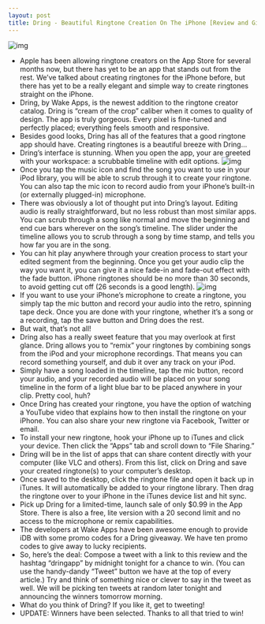 ```yaml
---
layout: post
title: Dring - Beautiful Ringtone Creation On The iPhone [Review and Giveaway]
---
```

![img](http://media.idownloadblog.com/wp-content/uploads/2011/01/DringHeader-e1293998343404.jpeg)
* Apple has been allowing ringtone creators on the App Store for several months now, but there has yet to be an app that stands out from the rest. We’ve talked about creating ringtones for the iPhone before, but there has yet to be a really elegant and simple way to create ringtones straight on the iPhone.
* Dring, by Wake Apps, is the newest addition to the ringtone creator catalog. Dring is “cream of the crop” caliber when it comes to quality of design. The app is truly gorgeous. Every pixel is fine-tuned and perfectly placed; everything feels smooth and responsive.
* Besides good looks, Dring has all of the features that a good ringtone app should have. Creating ringtones is a beautiful breeze with Dring…
* Dring’s interface is stunning. When you open the app, your are greeted with your workspace: a scrubbable timeline with edit options.
![img](http://media.idownloadblog.com/wp-content/uploads/2011/01/Dring-Edit-Interface-e1294000414236.png)
* Once you tap the music icon and find the song you want to use in your iPod library, you will be able to scrub through it to create your ringtone. You can also tap the mic icon to record audio from your iPhone’s built-in (or externally plugged-in) microphone.
* There was obviously a lot of thought put into Dring’s layout. Editing audio is really straightforward, but no less robust than most similar apps. You can scrub through a song like normal and move the beginning and end cue bars wherever on the song’s timeline. The slider under the timeline allows you to scrub through a song by time stamp, and tells you how far you are in the song.
* You can hit play anywhere through your creation process to start your edited segment from the beginning. Once you get your audio clip the way you want it, you can give it a nice fade-in and fade-out effect with the fade button. iPhone ringtones should be no more than 30 seconds, to avoid getting cut off (26 seconds is a good length).
![img](http://media.idownloadblog.com/wp-content/uploads/2011/01/Dring-Microphone-and-Export-e1294001022198.png)
* If you want to use your iPhone’s microphone to create a ringtone, you simply tap the mic button and record your audio into the retro, spinning tape deck. Once you are done with your ringtone, whether it’s a song or a recording, tap the save button and Dring does the rest.
* But wait, that’s not all!
* Dring also has a really sweet feature that you may overlook at first glance. Dring allows you to “remix” your ringtones by combining songs from the iPod and your microphone recordings. That means you can record something yourself, and dub it over any track on your iPod.
* Simply have a song loaded in the timeline, tap the mic button, record your audio, and your recorded audio will be placed on your song timeline in the form of a light blue bar to be placed anywhere in your clip. Pretty cool, huh?
* Once Dring has created your ringtone, you have the option of watching a YouTube video that explains how to then install the ringtone on your iPhone. You can also share your new ringtone via Facebook, Twitter or email.
* To install your new ringtone, hook your iPhone up to iTunes and click your device. Then click the “Apps” tab and scroll down to “File Sharing.”
* Dring will be in the list of apps that can share content directly with your computer (like VLC and others). From this list, click on Dring and save your created ringtone(s) to your computer’s desktop.
* Once saved to the desktop, click the ringtone file and open it back up in iTunes. It will automatically be added to your ringtone library. Then drag the ringtone over to your iPhone in the iTunes device list and hit sync.
* Pick up Dring for a limited-time, launch sale of only $0.99 in the App Store. There is also a free, lite version with a 20 second limit and no access to the microphone or remix capabilities.
* The developers at Wake Apps have been awesome enough to provide iDB with some promo codes for a Dring giveaway. We have ten promo codes to give away to lucky recipients.
* So, here’s the deal: Compose a tweet with a link to this review and the hashtag “dringapp” by midnight tonight for a chance to win. (You can use the handy-dandy “Tweet” button we have at the top of every article.) Try and think of something nice or clever to say in the tweet as well. We will be picking ten tweets at random later tonight and announcing the winners tomorrow morning.
* What do you think of Dring? If you like it, get to tweeting!
* UPDATE: Winners have been selected. Thanks to all that tried to win!

